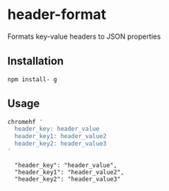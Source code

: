 # header-format
Formats key-value headers to JSON properties

## Installation
```
npm install- g
```

## Usage
```powershell
chromehf '
  header_key: header_value
  header_key1: header_value2
  header_key2: header_value3
'
```

```
  "header_key": "header_value",
  "header_key1": "header_value2",
  "header_key2": "header_value3"
```
